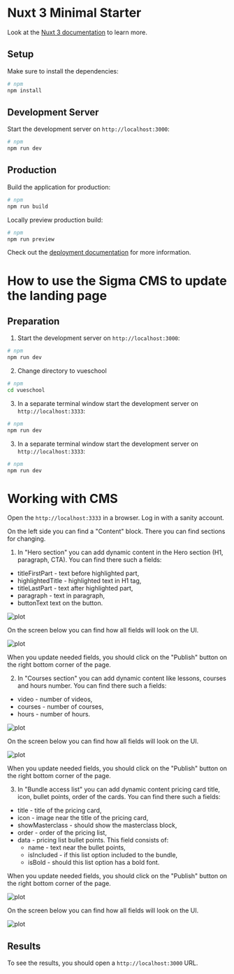 # Nuxt 3 Minimal Starter

Look at the [Nuxt 3 documentation](https://nuxt.com/docs/getting-started/introduction) to learn more.

## Setup

Make sure to install the dependencies:

```bash
# npm
npm install
```

## Development Server

Start the development server on `http://localhost:3000`:

```bash
# npm
npm run dev
```

## Production

Build the application for production:

```bash
# npm
npm run build
```

Locally preview production build:

```bash
# npm
npm run preview
```

Check out the [deployment documentation](https://nuxt.com/docs/getting-started/deployment) for more information.

# How to use the Sigma CMS to update the landing page

## Preparation 

1. Start the development server on `http://localhost:3000`:

```bash
# npm
npm run dev
```

2. Change directory to vueschool

```bash
# npm
cd vueschool
```

3. In a separate terminal window start the development server on `http://localhost:3333`:

```bash
# npm
npm run dev
```

3. In a separate terminal window start the development server on `http://localhost:3333`:

```bash
# npm
npm run dev
```

# Working with CMS

Open the `http://localhost:3333` in a browser. Log in with a sanity account. 

On the left side you can find a "Content" block. There you can find sections for changing. 

1. In "Hero section" you can add dynamic content in the Hero section (H1, paragraph, CTA). You can find there such a fields:
- titleFirstPart - text before highlighted part,
- highlightedTitle - highlighted text in H1 tag,
- titleLastPart - text after highlighted part,
- paragraph - text in paragraph,
- buttonText text on the button.

![plot](./readme%20images/1.png)

On the screen below you can find how all fields will look on the UI.

![plot](./readme%20images/2.png)

When you update needed fields, you should click on the "Publish" button on the right bottom corner of the page.

2. In "Courses section" you can add dynamic content like lessons, courses and hours number. You can find there such a fields:
- video - number of videos,
- courses - number of courses,
- hours - number of hours.

![plot](./readme%20images/3.png)

On the screen below you can find how all fields will look on the UI.

![plot](./readme%20images/4.png)

When you update needed fields, you should click on the "Publish" button on the right bottom corner of the page.

3. In "Bundle access list" you can add dynamic content pricing card title, icon, bullet points, order of the cards. You can find there such a fields:
- title - title of the pricing card,
- icon - image near the title of the pricing card,
- showMasterclass - should show the masterclass block,
- order - order of the pricing list,
- data - pricing list bullet points. This field consists of:
  - name - text near the bullet points,
  - isIncluded - if this list option included to the bundle,
  - isBold - should this list option has a bold font.

When you update needed fields, you should click on the "Publish" button on the right bottom corner of the page.

![plot](./readme%20images/5.png)

On the screen below you can find how all fields will look on the UI.

![plot](./readme%20images/6.png)

## Results

To see the results, you should open a `http://localhost:3000` URL.